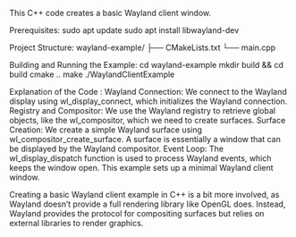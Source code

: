 This C++ code creates a basic Wayland client window.

Prerequisites:
    sudo apt update
    sudo apt install libwayland-dev

Project Structure:
    wayland-example/
    ├── CMakeLists.txt
    └── main.cpp

Building and Running the Example:
    cd wayland-example
    mkdir build && cd build
    cmake ..
    make
    ./WaylandClientExample

Explanation of the Code :
    Wayland Connection: We connect to the Wayland display using wl_display_connect, which initializes the Wayland connection.
    Registry and Compositor: We use the Wayland registry to retrieve global objects, like the wl_compositor, which we need to create surfaces.
    Surface Creation: We create a simple Wayland surface using wl_compositor_create_surface. A surface is essentially a window that can be displayed by the Wayland compositor.
    Event Loop: The wl_display_dispatch function is used to process Wayland events, which keeps the window open.
    This example sets up a minimal Wayland client window.

Creating a basic Wayland client example in C++ is a bit more involved, as Wayland doesn’t provide a full rendering library like OpenGL does. Instead, Wayland provides the protocol for compositing surfaces but relies on external libraries to render graphics.

